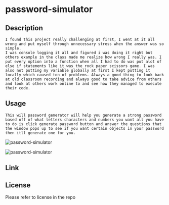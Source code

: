 # password-simulator

## Description
    I found this project really challenging at first, I went at it all wrong and put myself through unnecessary stress when the answer was so simple.
    I was console logging it all and figured i was doing it right but others example in the class made me realize how wrong I really was. I put every option into a function when all I had to do was put alot of else if statements like it was the rock paper scissors game. I was also not putting my variable globally at first I kept putting it locally which caused ton of problems. Always a good thing to look back at old classroom recording and always good to take advice from others and look at others work online to and see how they managed to execute their code.

## Usage
    This will password generator will help you generate a strong password based off of what letters characters and numbers you want all you have to do is click generate password button and answer the questions that the window pops up to see if you want certain objects in your password then itll generate one for you.


![password-simulator](imgs/picture.png)

![password-simulator](imgs/picture2.html.png)

## Link

## License
Please refer to license in the repo
